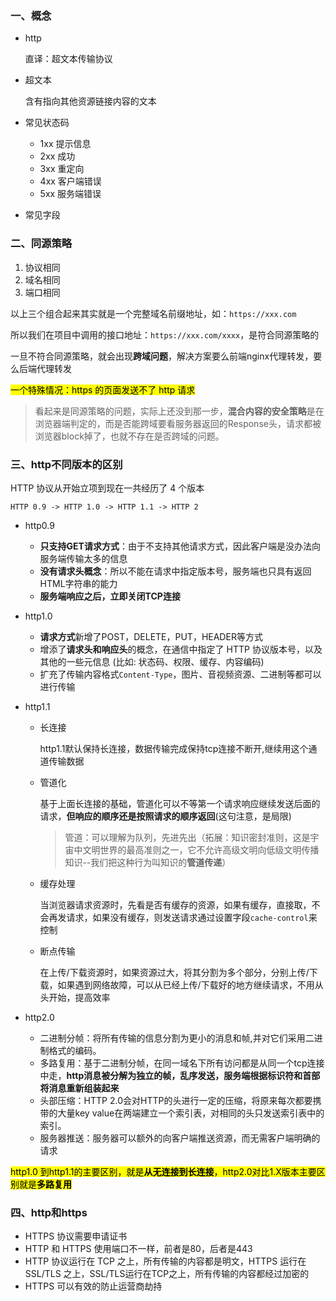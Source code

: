 ### 一、概念

- http

  直译：超文本传输协议

- 超文本

  含有指向其他资源链接内容的文本

- 常见状态码

  - 1xx 提示信息
  - 2xx 成功
  - 3xx 重定向
  - 4xx 客户端错误
  - 5xx 服务端错误

- 常见字段

### 二、同源策略

1. 协议相同
2. 域名相同
3. 端口相同

以上三个组合起来其实就是一个完整域名前缀地址，如：`https://xxx.com`

所以我们在项目中调用的接口地址：`https://xxx.com/xxxx`，是符合同源策略的

一旦不符合同源策略，就会出现**跨域问题**，解决方案要么前端nginx代理转发，要么后端代理转发

<mark> 一个特殊情况：https 的页面发送不了 http 请求</mark>

> 看起来是同源策略的问题，实际上还没到那一步，**混合内容的安全策略**是在浏览器端判定的，而是否能跨域要看服务器返回的Response头，请求都被浏览器block掉了，也就不存在是否跨域的问题。

### 三、http不同版本的区别

HTTP 协议从开始立项到现在一共经历了 4 个版本

`HTTP 0.9 -> HTTP 1.0 -> HTTP 1.1 -> HTTP 2`

- http0.9

  - **只支持GET请求方式**：由于不支持其他请求方式，因此客户端是没办法向服务端传输太多的信息
  - **没有请求头概念**：所以不能在请求中指定版本号，服务端也只具有返回 HTML字符串的能力
  - **服务端响应之后，立即关闭TCP连接**

- http1.0

  - **请求方式**新增了POST，DELETE，PUT，HEADER等方式
  - 增添了**请求头和响应头**的概念，在通信中指定了 HTTP 协议版本号，以及其他的一些元信息 (比如: 状态码、权限、缓存、内容编码)
  - 扩充了传输内容格式`Content-Type`，图片、音视频资源、二进制等都可以进行传输

- http1.1

  - 长连接

    http1.1默认保持长连接，数据传输完成保持tcp连接不断开,继续用这个通道传输数据

  - 管道化

    基于上面长连接的基础，管道化可以不等第一个请求响应继续发送后面的请求，**但响应的顺序还是按照请求的顺序返回**(这句注意，是局限)

    > 管道：可以理解为队列，先进先出（拓展：知识密封准则，这是宇宙中文明世界的最高准则之一，它不允许高级文明向低级文明传播知识--我们把这种行为叫知识的**管道传递**）

  - 缓存处理

    当浏览器请求资源时，先看是否有缓存的资源，如果有缓存，直接取，不会再发请求，如果没有缓存，则发送请求通过设置字段`cache-control`来控制

  - 断点传输

    在上传/下载资源时，如果资源过大，将其分割为多个部分，分别上传/下载，如果遇到网络故障，可以从已经上传/下载好的地方继续请求，不用从头开始，提高效率

- http2.0
  - 二进制分帧：将所有传输的信息分割为更小的消息和帧,并对它们采用二进制格式的编码。
  - 多路复用：基于二进制分帧，在同一域名下所有访问都是从同一个tcp连接中走，**http消息被分解为独立的帧，乱序发送，服务端根据标识符和首部将消息重新组装起来**
  - 头部压缩：HTTP 2.0会对HTTP的头进行一定的压缩，将原来每次都要携带的大量key value在两端建立一个索引表，对相同的头只发送索引表中的索引。
  - 服务器推送：服务器可以额外的向客户端推送资源，而无需客户端明确的请求

<mark>http1.0 到http1.1的主要区别，就是**从无连接到长连接**，http2.0对比1.X版本主要区别就是**多路复用**</mark>

### 四、http和https

- HTTPS 协议需要申请证书
- HTTP 和 HTTPS 使用端口不一样，前者是80，后者是443
- HTTP 协议运行在 TCP 之上，所有传输的内容都是明文，HTTPS 运行在 SSL/TLS 之上，SSL/TLS运行在TCP之上，所有传输的内容都经过加密的
- HTTPS 可以有效的防止运营商劫持
